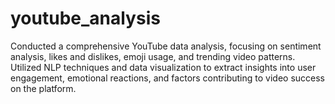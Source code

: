 # youtube_analysis
Conducted a comprehensive YouTube data analysis, focusing on sentiment analysis, likes and dislikes, emoji usage, and trending video patterns. Utilized NLP techniques and data visualization to extract insights into user engagement, emotional reactions, and factors contributing to video success on the platform.
